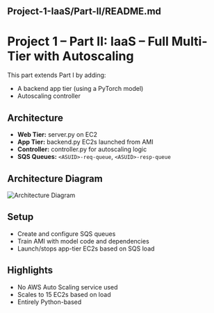 ## Project-1-IaaS/Part-II/README.md

# Project 1 – Part II: IaaS – Full Multi-Tier with Autoscaling

This part extends Part I by adding:

- A backend app tier (using a PyTorch model)
- Autoscaling controller

## Architecture

- **Web Tier:** server.py on EC2
- **App Tier:** backend.py EC2s launched from AMI
- **Controller:** controller.py for autoscaling logic
- **SQS Queues:** `<ASUID>-req-queue`, `<ASUID>-resp-queue`

## Architecture Diagram

![Architecture Diagram](./project2-part2-architecture.png)

## Setup

- Create and configure SQS queues
- Train AMI with model code and dependencies
- Launch/stops app-tier EC2s based on SQS load

## Highlights

- No AWS Auto Scaling service used
- Scales to 15 EC2s based on load
- Entirely Python-based
